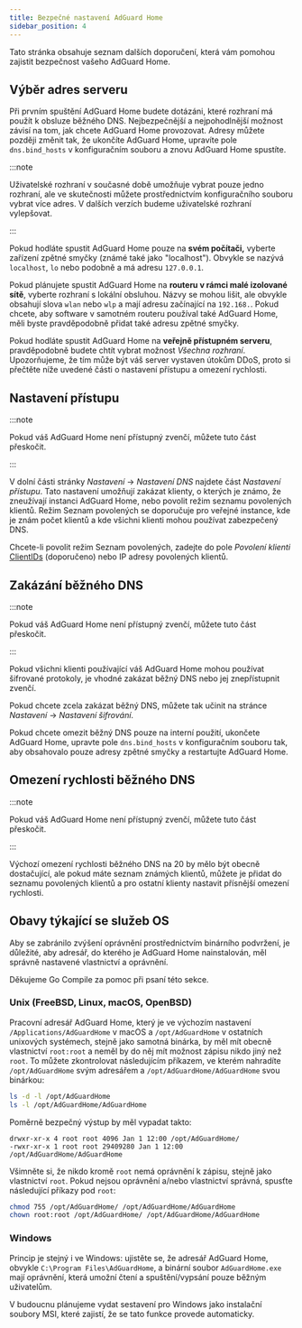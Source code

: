 ```yaml
---
title: Bezpečné nastavení AdGuard Home
sidebar_position: 4
---
```


Tato stránka obsahuje seznam dalších doporučení, která vám pomohou zajistit bezpečnost vašeho AdGuard Home.

## Výběr adres serveru

Při prvním spuštění AdGuard Home budete dotázáni, které rozhraní má použít k obsluze běžného DNS. Nejbezpečnější a nejpohodlnější možnost závisí na tom, jak chcete AdGuard Home provozovat. Adresy můžete později změnit tak, že ukončíte AdGuard Home, upravíte pole `dns.bind_hosts` v konfiguračním souboru a znovu AdGuard Home spustíte.

:::note

Uživatelské rozhraní v současné době umožňuje vybrat pouze jedno rozhraní, ale ve skutečnosti můžete prostřednictvím konfiguračního souboru vybrat více adres. V dalších verzích budeme uživatelské rozhraní vylepšovat.

:::

Pokud hodláte spustit AdGuard Home pouze na **svém počítači,** vyberte zařízení zpětné smyčky (známé také jako "localhost"). Obvykle se nazývá `localhost`, `lo` nebo podobně a má adresu `127.0.0.1`.

Pokud plánujete spustit AdGuard Home na **routeru v rámci malé izolované sítě**, vyberte rozhraní s lokální obsluhou. Názvy se mohou lišit, ale obvykle obsahují slova `wlan` nebo `wlp` a mají adresu začínající na `192.168.`. Pokud chcete, aby software v samotném routeru používal také AdGuard Home, měli byste pravděpodobně přidat také adresu zpětné smyčky.

Pokud hodláte spustit AdGuard Home na **veřejně přístupném serveru**, pravděpodobně budete chtít vybrat možnost _Všechna rozhraní_. Upozorňujeme, že tím může být váš server vystaven útokům DDoS, proto si přečtěte níže uvedené části o nastavení přístupu a omezení rychlosti.

## Nastavení přístupu

:::note

Pokud váš AdGuard Home není přístupný zvenčí, můžete tuto část přeskočit.

:::

V dolní části stránky _Nastavení_ → _Nastavení DNS_ najdete část _Nastavení přístupu_. Tato nastavení umožňují zakázat klienty, o kterých je známo, že zneužívají instanci AdGuard Home, nebo povolit režim seznamu povolených klientů. Režim Seznam povolených se doporučuje pro veřejné instance, kde je znám počet klientů a kde všichni klienti mohou používat zabezpečený DNS.

Chcete-li povolit režim Seznam povolených, zadejte do pole _Povolení klienti_ [ClientIDs][cid] (doporučeno) nebo IP adresy povolených klientů.

[cid]: https://github.com/AdguardTeam/AdGuardHome/wiki/Clients#clientid

## Zakázání běžného DNS

:::note

Pokud váš AdGuard Home není přístupný zvenčí, můžete tuto část přeskočit.

:::

Pokud všichni klienti používající váš AdGuard Home mohou používat šifrované protokoly, je vhodné zakázat běžný DNS nebo jej znepřístupnit zvenčí.

Pokud chcete zcela zakázat běžný DNS, můžete tak učinit na stránce _Nastavení_ → _Nastavení šifrování_.

Pokud chcete omezit běžný DNS pouze na interní použití, ukončete AdGuard Home, upravte pole `dns.bind_hosts` v konfiguračním souboru tak, aby obsahovalo pouze adresy zpětné smyčky a restartujte AdGuard Home.

## Omezení rychlosti běžného DNS

:::note

Pokud váš AdGuard Home není přístupný zvenčí, můžete tuto část přeskočit.

:::

Výchozí omezení rychlosti běžného DNS na 20 by mělo být obecně dostačující, ale pokud máte seznam známých klientů, můžete je přidat do seznamu povolených klientů a pro ostatní klienty nastavit přísnější omezení rychlosti.

## Obavy týkající se služeb OS

Aby se zabránilo zvýšení oprávnění prostřednictvím binárního podvržení, je důležité, aby adresář, do kterého je AdGuard Home nainstalován, měl správně nastavené vlastnictví a oprávnění.

Děkujeme Go Compile za pomoc při psaní této sekce.

### Unix (FreeBSD, Linux, macOS, OpenBSD)

Pracovní adresář AdGuard Home, který je ve výchozím nastavení `/Applications/AdGuardHome` v macOS a `/opt/AdGuardHome` v ostatních unixových systémech, stejně jako samotná binárka, by měl mít obecně vlastnictví `root:root` a neměl by do něj mít možnost zápisu nikdo jiný než `root`. To můžete zkontrolovat následujícím příkazem, ve kterém nahradíte `/opt/AdGuardHome` svým adresářem a `/opt/AdGuardHome/AdGuardHome` svou binárkou:

```sh
ls -d -l /opt/AdGuardHome
ls -l /opt/AdGuardHome/AdGuardHome
```

Poměrně bezpečný výstup by měl vypadat takto:

```none
drwxr-xr-x 4 root root 4096 Jan 1 12:00 /opt/AdGuardHome/
-rwxr-xr-x 1 root root 29409280 Jan 1 12:00 /opt/AdGuardHome/AdGuardHome
```

Všimněte si, že nikdo kromě `root` nemá oprávnění k zápisu, stejně jako vlastnictví `root`. Pokud nejsou oprávnění a/nebo vlastnictví správná, spusťte následující příkazy pod `root`:

```sh
chmod 755 /opt/AdGuardHome/ /opt/AdGuardHome/AdGuardHome
chown root:root /opt/AdGuardHome/ /opt/AdGuardHome/AdGuardHome
```

### Windows

Princip je stejný i ve Windows: ujistěte se, že adresář AdGuard Home, obvykle `C:\Program Files\AdGuardHome`, a binární soubor `AdGuardHome.exe` mají oprávnění, která umožní čtení a spuštění/vypsání pouze běžným uživatelům.

V budoucnu plánujeme vydat sestavení pro Windows jako instalační soubory MSI, které zajistí, že se tato funkce provede automaticky.
